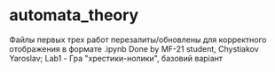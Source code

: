 # automata_theory
Файлы первых трех работ перезалиты/обновлены для корректного отображения в формате .ipynb
Done by MF-21 student, Chystiakov Yaroslav;
Lab1 - Гра "хрестики-нолики", базовий варіант
